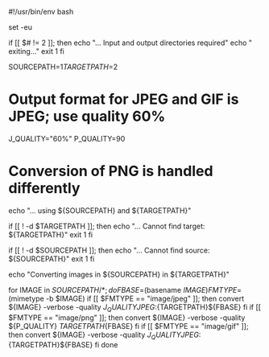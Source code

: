 #!/usr/bin/env bash

set -eu

if [[ $# != 2 ]]; then
    echo "... Input and output directories required"
    echo "    exiting..."
    exit 1
fi

SOURCEPATH=$1
TARGETPATH=$2

# Output format for JPEG and GIF is JPEG; use quality 60%
J_QUALITY="60%"
P_QUALITY=90

# Conversion of PNG is handled differently

echo "... using ${SOURCEPATH} and ${TARGETPATH}"

if [[ ! -d $TARGETPATH ]]; then
    echo "... Cannot find target: ${TARGETPATH}"
    exit 1
fi

if [[ ! -d $SOURCEPATH ]]; then
    echo "... Cannot find source: ${SOURCEPATH}"
    exit 1
fi 

echo "Converting images in ${SOURCEPATH} in ${TARGETPATH}"

for IMAGE in $SOURCEPATH/*; do
    FBASE=$(basename $IMAGE)
    FMTYPE=$(mimetype -b $IMAGE)
    if [[ $FMTYPE == "image/jpeg" ]]; then
        convert ${IMAGE} -verbose -quality ${J_QUALITY} JPEG:${TARGETPATH}${FBASE}
    fi
    if [[ $FMTYPE == "image/png" ]]; then
        convert ${IMAGE} -verbose -quality ${P_QUALITY} ${TARGETPATH}${FBASE}
    fi
    if [[ $FMTYPE == "image/gif" ]]; then
        convert ${IMAGE} -verbose -quality ${J_QUALITY} JPEG:${TARGETPATH}${FBASE}
    fi
done
